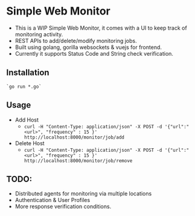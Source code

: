 # Simple Web Monitor
 - This is a WIP Simple Web Monitor, it comes with a UI to keep track of monitoring activity.
 - REST APIs to add/delete/modify monitoring jobs.
 - Built using golang, gorilla websockets & vuejs for frontend.
 - Currently it supports Status Code and String check verification.


## Installation

    `go run *.go`

## Usage
 * Add Host
    - `curl -H "Content-Type: application/json" -X POST -d '{"url":"<url>", "frequency" : 15 }' http://localhost:8000/monitor/job/add`
 * Delete Host
    - `curl -H "Content-Type: application/json" -X POST -d '{"url":"<url>", "frequency" : 15 }' http://localhost:8000/monitor/job/remove`

## TODO:
- Distributed agents for monitoring via multiple locations
- Authentication & User Profiles
- More response verification conditions.
